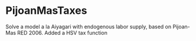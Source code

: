 # PijoanMasTaxes

Solve a model a la Aiyagari with endogenous labor supply, based on Pijoan-Mas RED 2006. Added a HSV tax function
